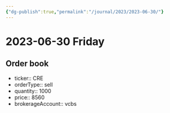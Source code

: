 ```yaml
---
{"dg-publish":true,"permalink":"/journal/2023/2023-06-30/"}
---
```


# 2023-06-30 Friday

## Order book

- ticker:: CRE
- orderType:: sell
- quantity:: 1000
- price:: 8560
- brokerageAccount:: vcbs
